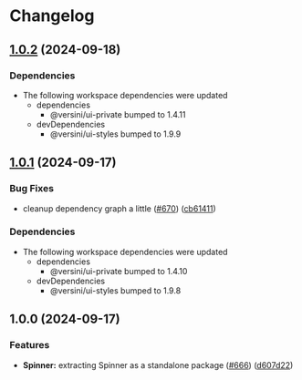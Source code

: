 # Changelog

## [1.0.2](https://github.com/versini-org/ui-components/compare/ui-spinner-v1.0.1...ui-spinner-v1.0.2) (2024-09-18)


### Dependencies

* The following workspace dependencies were updated
  * dependencies
    * @versini/ui-private bumped to 1.4.11
  * devDependencies
    * @versini/ui-styles bumped to 1.9.9

## [1.0.1](https://github.com/versini-org/ui-components/compare/ui-spinner-v1.0.0...ui-spinner-v1.0.1) (2024-09-17)


### Bug Fixes

* cleanup dependency graph a little ([#670](https://github.com/versini-org/ui-components/issues/670)) ([cb61411](https://github.com/versini-org/ui-components/commit/cb61411b986c03e050a8d5c36f51d2945d90dd9f))


### Dependencies

* The following workspace dependencies were updated
  * dependencies
    * @versini/ui-private bumped to 1.4.10
  * devDependencies
    * @versini/ui-styles bumped to 1.9.8

## 1.0.0 (2024-09-17)


### Features

* **Spinner:** extracting Spinner as a standalone package ([#666](https://github.com/versini-org/ui-components/issues/666)) ([d607d22](https://github.com/versini-org/ui-components/commit/d607d224c302c544a873515a31e5a2c8a285ca03))
